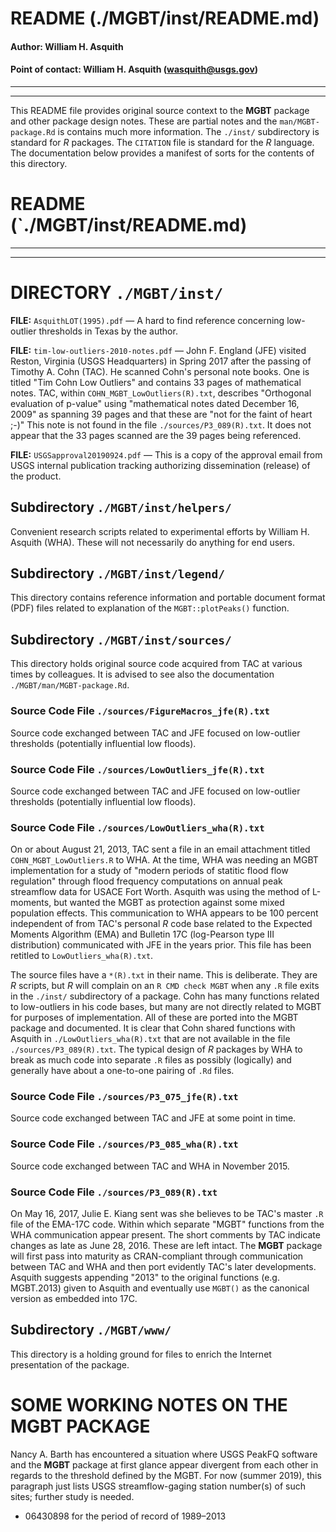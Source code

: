 # README (./MGBT/inst/README.md)

#### Author:           William H. Asquith
#### Point of contact: William H. Asquith (wasquith@usgs.gov)

***
***

This README file provides original source context to the **MGBT** package and other package design notes. These are partial notes and the `man/MGBT-package.Rd` is contains much more information. The `./inst/` subdirectory is standard for _R_ packages. The `CITATION` file is standard for the _R_ language. The documentation below provides a manifest of sorts for the contents of this directory.

# README (`./MGBT/inst/README.md)

***
***

# DIRECTORY `./MGBT/inst/`

**FILE:** `AsquithLOT(1995).pdf` — A hard to find reference concerning low-outlier thresholds in Texas by the author.

**FILE:** `tim-low-outliers-2010-notes.pdf` — John F. England (JFE) visited Reston, Virginia (USGS Headquarters) in Spring 2017 after the passing of Timothy A. Cohn (TAC). He scanned Cohn's personal note books. One is titled "Tim Cohn Low Outliers" and contains 33 pages of mathematical notes. TAC, within `COHN_MGBT_LowOutliers(R).txt`, describes "Orthogonal evaluation of p-value" using "mathematical notes dated December 16, 2009" as spanning 39 pages and that these are "not for the faint of heart ;-)" This note is not found in the file `./sources/P3_089(R).txt`. It does not appear that the 33 pages scanned are the 39 pages being referenced.

**FILE:** `USGSapproval20190924.pdf` — This is a copy of the approval email from USGS internal publication tracking authorizing dissemination (release) of the product.

## Subdirectory `./MGBT/inst/helpers/`

Convenient research scripts related to experimental efforts by William H. Asquith (WHA). These will not necessarily do anything for end users.

## Subdirectory `./MGBT/inst/legend/`

This directory contains reference information and portable document format (PDF) files related to explanation of the `MGBT::plotPeaks()` function.

## Subdirectory `./MGBT/inst/sources/`

This directory holds original source code acquired from TAC at various times by colleagues. It is advised to see also the documentation `./MGBT/man/MGBT-package.Rd`.

### Source Code File `./sources/FigureMacros_jfe(R).txt`

Source code exchanged between TAC and JFE focused on low-outlier thresholds (potentially influential low floods).

### Source Code File `./sources/LowOutliers_jfe(R).txt`

Source code exchanged between TAC and JFE focused on low-outlier thresholds (potentially influential low floods).


### Source Code File `./sources/LowOutliers_wha(R).txt`

On or about August 21, 2013, TAC sent a file in an email attachment titled `COHN_MGBT_LowOutliers.R` to WHA. At the time, WHA was needing an MGBT implementation for a study of "modern periods of statitic flood flow regulation" through flood frequency computations on annual peak streamflow data for USACE Fort Worth. Asquith was using the method of L-moments, but wanted the MGBT as protection against some mixed population effects. This communication to WHA appears to be 100 percent independent of from TAC's personal _R_ code base related to the Expected Moments Algorithm (EMA) and Bulletin 17C (log-Pearson type III distribution) communicated with JFE in the years prior. This file has been retitled to `LowOutliers_wha(R).txt`.

The source files have a `*(R).txt` in their name. This is deliberate. They are _R_ scripts, but _R_ will complain on an `R CMD check MGBT` when any `.R` file exits in the `./inst/` subdirectory of a package. Cohn has many functions related to low-outliers in his code bases, but many are not directly related to MGBT for purposes of implementation.  All of these are ported into the MGBT package and documented. It is clear that Cohn shared functions with Asquith in `./LowOutliers_wha(R).txt` that are not available in the file `./sources/P3_089(R).txt`.  The typical design of _R_ packages by WHA to break as much code into separate `.R` files as possibly (logically) and generally have about a one-to-one pairing of `.Rd` files.

### Source Code File `./sources/P3_075_jfe(R).txt`

Source code exchanged between TAC and JFE at some point in time.

### Source Code File `./sources/P3_085_wha(R).txt`

Source code exchanged between TAC and WHA in November 2015.

### Source Code File `./sources/P3_089(R).txt`

On May 16, 2017, Julie E. Kiang sent was she believes to be TAC's master `.R` file of the EMA-17C code. Within which separate "MGBT" functions from the WHA communication appear present. The short comments by TAC indicate changes as late as June 28, 2016. These are left intact. The **MGBT** package will first pass into maturity as CRAN-compliant through communication between TAC and WHA and then port evidently TAC's later developments. Asquith suggests appending "2013" to the original functions (e.g. MGBT.2013) given to Asquith and eventually use `MGBT()` as the canonical version as embedded into 17C.

## Subdirectory `./MGBT/www/`

This directory is a holding ground for files to enrich the Internet presentation of the package.

# SOME WORKING NOTES ON THE MGBT PACKAGE

Nancy A. Barth has encountered a situation where USGS PeakFQ software and the **MGBT** package at first glance appear divergent from each other in regards to the threshold defined by the MGBT. For now (summer 2019), this paragraph just lists USGS streamflow-gaging station number(s) of such sites; further study is needed.

* 06430898 for the period of record of 1989–2013

